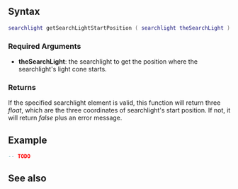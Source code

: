 Syntax
------

``` lua
searchlight getSearchLightStartPosition ( searchlight theSearchLight )
```

### Required Arguments

-   **theSearchLight**: the searchlight to get the position where the searchlight's light cone starts.

### Returns

If the specified searchlight element is valid, this function will return three *float*, which are the three coordinates of searchlight's start position. If not, it will return *false* plus an error message.

Example
-------

``` lua
-- TODO
```

See also
--------

